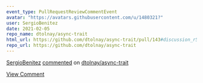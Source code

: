 ```yaml
---
event_type: PullRequestReviewCommentEvent
avatar: "https://avatars.githubusercontent.com/u/1480321?"
user: SergioBenitez
date: 2021-02-05
repo_name: dtolnay/async-trait
html_url: https://github.com/dtolnay/async-trait/pull/143#discussion_r570657057
repo_url: https://github.com/dtolnay/async-trait
---
```


<a href='https://github.com/SergioBenitez' target='_blank'>SergioBenitez</a> <a href='https://github.com/dtolnay/async-trait/pull/143#discussion_r570657057' target='_blank'>commented</a> on <a href='https://github.com/dtolnay/async-trait' target='_blank'>dtolnay/async-trait</a>

<a href='https://github.com/dtolnay/async-trait/pull/143#discussion_r570657057' target='_blank'>View Comment</a>